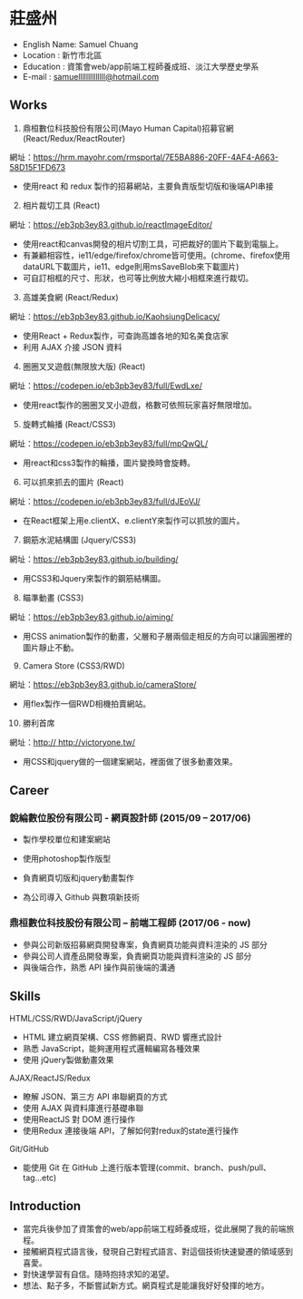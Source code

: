 # 莊盛州

* English Name: Samuel Chuang
* Location : 新竹市北區
* Education : 資策會web/app前端工程師養成班、淡江大學歷史學系
* E-mail : samuellllllllllllll@hotmail.com



## Works

1.  鼎桓數位科技股份有限公司(Mayo Human Capital)招募官網 (React/Redux/ReactRouter)

  網址：<a href="https://hrm.mayohr.com/rmsportal/7E5BA886-20FF-4AF4-A663-58D15F1FD673">https://hrm.mayohr.com/rmsportal/7E5BA886-20FF-4AF4-A663-58D15F1FD673</a>

  - 使用react 和 redux 製作的招募網站，主要負責版型切版和後端API串接

2.  相片裁切工具 (React)

  網址：<a href="https://eb3pb3ey83.github.io/reactImageEditor/">https://eb3pb3ey83.github.io/reactImageEditor/</a>

  - 使用react和canvas開發的相片切割工具，可把裁好的圖片下載到電腦上。
  - 有兼顧相容性，ie11/edge/firefox/chrome皆可使用。(chrome、firefox使用dataURL下載圖片，ie11、edge則用msSaveBlob來下載圖片)
  - 可自訂相框的尺寸、形狀，也可等比例放大縮小相框來進行裁切。
    
3.  高雄美食網 (React/Redux)

  網址：<a href="https://eb3pb3ey83.github.io/KaohsiungDelicacy/">https://eb3pb3ey83.github.io/KaohsiungDelicacy/</a>

  - 使用React + Redux製作，可查詢高雄各地的知名美食店家
  - 利用 AJAX 介接 JSON 資料
    
4.  圈圈叉叉遊戲(無限放大版)  (React)

  網址：<a href="https://codepen.io/eb3pb3ey83/full/EwdLxe/">https://codepen.io/eb3pb3ey83/full/EwdLxe/</a>
    
  - 使用react製作的圈圈叉叉小遊戲，格數可依照玩家喜好無限增加。

5.  旋轉式輪播 (React/CSS3)

  網址：<a href="https://codepen.io/eb3pb3ey83/full/mpQwQL/">https://codepen.io/eb3pb3ey83/full/mpQwQL/</a>

  - 用react和css3製作的輪播，圖片變換時會旋轉。

6.  可以抓來抓去的圖片 (React)

  網址：<a href="https://codepen.io/eb3pb3ey83/full/dJEoVJ/">https://codepen.io/eb3pb3ey83/full/dJEoVJ/</a>

  - 在React框架上用e.clientX、e.clientY來製作可以抓放的圖片。

7.  鋼筋水泥結構圖 (Jquery/CSS3)

  網址：<a href="https://eb3pb3ey83.github.io/building/">https://eb3pb3ey83.github.io/building/</a>
  - 用CSS3和Jquery來製作的鋼筋結構圖。

8.  瞄準動畫 (CSS3)

  網址：<a href="https://eb3pb3ey83.github.io/aiming/">https://eb3pb3ey83.github.io/aiming/</a>

  - 用CSS animation製作的動畫，父層和子層兩個走相反的方向可以讓圓圈裡的圖片靜止不動。

9.  Camera Store (CSS3/RWD)

  網址：<a href="https://eb3pb3ey83.github.io/cameraStore/">https://eb3pb3ey83.github.io/cameraStore/</a>

  - 用flex製作一個RWD相機拍賣網站。

10. 勝利首席

  網址：<a href="http:// http://victoryone.tw/">http:// http://victoryone.tw/</a>

  - 用CSS和jquery做的一個建案網站，裡面做了很多動畫效果。

## Career

### 銳綸數位股份有限公司 - 網頁設計師 (2015/09 – 2017/06)

* 製作學校單位和建案網站 
* 使用photoshop製作版型 

* 負責網頁切版和jquery動畫製作
* 為公司導入 Github 與數項新技術

### 鼎桓數位科技股份有限公司 – 前端工程師 (2017/06 - now)

* 參與公司新版招募網頁開發專案，負責網頁功能與資料渲染的 JS 部分
* 參與公司人資產品開發專案，負責網頁功能與資料渲染的 JS 部分
* 與後端合作，熟悉 API 操作與前後端的溝通


## Skills

  HTML/CSS/RWD/JavaScript/jQuery

  * HTML 建立網頁架構、CSS 修飾網頁、RWD 響應式設計
  * 熟悉 JavaScript，能夠運用程式邏輯編寫各種效果
  * 使用 jQuery製做動畫效果

  AJAX/ReactJS/Redux

  * 瞭解 JSON、第三方 API 串聯網頁的方式
  * 使用 AJAX 與資料庫進行基礎串聯
  * 使用ReactJS 對 DOM 進行操作
  * 使用Redux 連接後端 API，了解如何對redux的state進行操作

  Git/GitHub

  * 能使用 Git 在 GitHub 上進行版本管理(commit、branch、push/pull、tag...etc)



## Introduction

* 當完兵後參加了資策會的web/app前端工程師養成班，從此展開了我的前端旅程。
* 接觸網頁程式語言後，發現自己對程式語言、對這個技術快速變遷的領域感到喜愛。
* 對快速學習有自信。隨時抱持求知的渴望。
* 想法、點子多，不斷嘗試新方式。網頁程式是能讓我好好發揮的地方。

